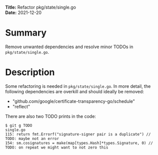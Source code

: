 **Title:** Refactor pkg/state/single.go </br>
**Date:** 2021-12-20 </br>

# Summary
Remove unwanted dependencies and resolve minor TODOs in `pkg/state/single.go`.

# Description
Some refactoring is needed in `pkg/state/single.go`.  In more detail, the
following dependencies are overkill and should ideally be removed:
- "github.com/google/certificate-transparency-go/schedule"
- "reflect"

There are also two TODO prints in the code:
```
$ git g TODO
single.go
115: return fmt.Errorf("signature-signer pair is a duplicate") // TODO: maybe not an error
154: sm.cosignatures = make(map[types.Hash]*types.Signature, 0) // TODO: on repeat we might want to not zero this
```

